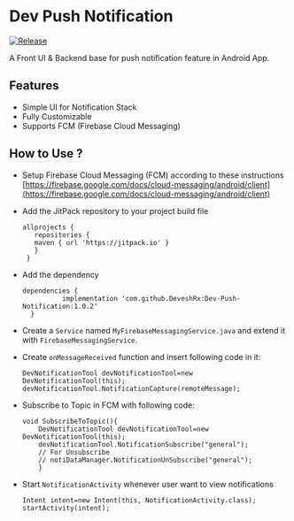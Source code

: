 # Dev Push Notification

[![Release](https://jitpack.io/v/DeveshRx/Dev-Push-Notification.svg)](https://jitpack.io/#DeveshRx/Dev-Push-Notification)

A Front UI & Backend base for push notification feature in Android App.

## Features

- Simple UI for Notification Stack
- Fully Customizable
- Supports FCM (Firebase Cloud Messaging)

## How to Use ?

- Setup Firebase Cloud Messaging (FCM) according to these instructions
  [https://firebase.google.com/docs/cloud-messaging/android/client](https://firebase.google.com/docs/cloud-messaging/android/client)

-  Add the JitPack repository to your project build file
   ```
   allprojects {
      repositories {
      maven { url 'https://jitpack.io' }
      }
    }

- Add the dependency
  ```
  dependencies {
	        implementation 'com.github.DeveshRx:Dev-Push-Notification:1.0.2'
	}

- Create a `Service` named `MyFirebaseMessagingService.java` and extend it with `FirebaseMessagingService`.

- Create `onMessageReceived` function and insert following code in it:
  
  ```
  DevNotificationTool devNotificationTool=new DevNotificationTool(this);
  devNotificationTool.NotificationCapture(remoteMessage);

- Subscribe to Topic in FCM with following code:
  ```
  void SubscribeToTopic(){
      DevNotificationTool devNotificationTool=new DevNotificationTool(this);
      devNotificationTool.NotificationSubscribe("general");
      // For Unsubscribe
      // notiDataManager.NotificationUnSubscribe("general");
      }

- Start `NotificationActivity` whenever user want to view notifications
  ```
  Intent intent=new Intent(this, NotificationActivity.class);
  startActivity(intent);
